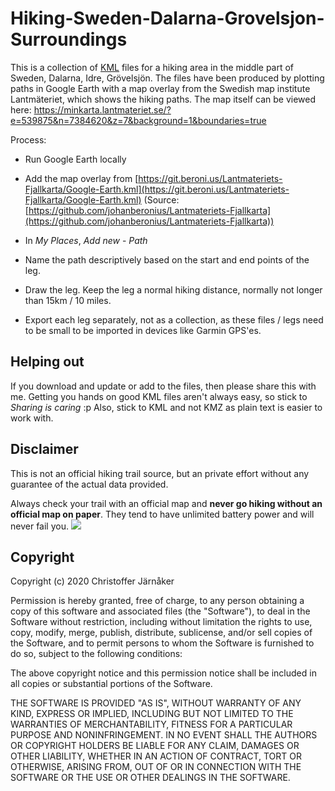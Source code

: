 # Hiking-Sweden-Dalarna-Grovelsjon-Surroundings

This is a collection of [KML](https://en.wikipedia.org/wiki/Keyhole_Markup_Language) files for a hiking area in the middle part of Sweden, Dalarna, Idre, Grövelsjön.
The files have been produced by plotting paths in Google Earth with a map overlay from the Swedish map institute Lantmäteriet, which shows the hiking paths.
The map itself can be viewed here: https://minkarta.lantmateriet.se/?e=539875&n=7384620&z=7&background=1&boundaries=true

Process:
* Run Google Earth locally
* Add the map overlay from [https://git.beroni.us/Lantmateriets-Fjallkarta/Google-Earth.kml](https://git.beroni.us/Lantmateriets-Fjallkarta/Google-Earth.kml)
(Source: [https://github.com/johanberonius/Lantmateriets-Fjallkarta](https://github.com/johanberonius/Lantmateriets-Fjallkarta))

* In *My Places*, *Add new* - *Path*
* Name the path descriptively based on the start and end points of the leg. 
* Draw the leg. Keep the leg a normal hiking distance, normally not longer than 15km / 10 miles.
* Export each leg separately, not as a collection, as these files / legs need to be small to be imported in devices like Garmin GPS'es.

## Helping out
If you download and update or add to the files, then please share this with me.
Getting you hands on good KML files aren't always easy, so stick to *Sharing is caring* :p
Also, stick to KML and not KMZ as plain text is easier to work with.

## Disclaimer

This is not an official hiking trail source, but an private effort without any guarantee of the actual data provided. 

Always check your trail with an official map and **never go hiking without an official map on paper**. They tend to have unlimited battery power and will never fail you.
![](https://raw.githubusercontent.com/jrnker/Hiking-Sweden-Lappland-Guijaure-surroundings/master/Leg%20overview.png)
## Copyright
Copyright (c) 2020 Christoffer Järnåker

Permission is hereby granted, free of charge, to any person obtaining a copy
of this software and associated files (the "Software"), to deal
in the Software without restriction, including without limitation the rights
to use, copy, modify, merge, publish, distribute, sublicense, and/or sell
copies of the Software, and to permit persons to whom the Software is
furnished to do so, subject to the following conditions:

The above copyright notice and this permission notice shall be included in all
copies or substantial portions of the Software.

THE SOFTWARE IS PROVIDED "AS IS", WITHOUT WARRANTY OF ANY KIND, EXPRESS OR
IMPLIED, INCLUDING BUT NOT LIMITED TO THE WARRANTIES OF MERCHANTABILITY,
FITNESS FOR A PARTICULAR PURPOSE AND NONINFRINGEMENT. IN NO EVENT SHALL THE
AUTHORS OR COPYRIGHT HOLDERS BE LIABLE FOR ANY CLAIM, DAMAGES OR OTHER
LIABILITY, WHETHER IN AN ACTION OF CONTRACT, TORT OR OTHERWISE, ARISING FROM,
OUT OF OR IN CONNECTION WITH THE SOFTWARE OR THE USE OR OTHER DEALINGS IN THE
SOFTWARE.